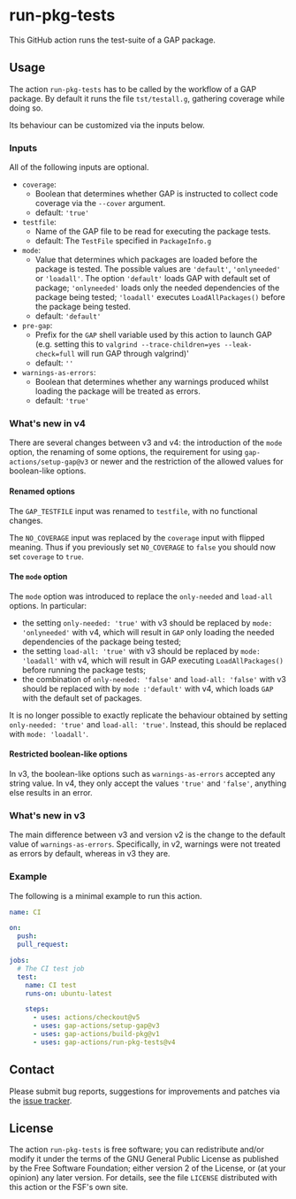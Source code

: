 # run-pkg-tests

This GitHub action runs the test-suite of a GAP package.

## Usage

The action `run-pkg-tests` has to be called by the workflow of a GAP
package.
By default it runs the file `tst/testall.g`, gathering coverage while doing so.

Its behaviour can be customized via the inputs below.

### Inputs

All of the following inputs are optional.

- `coverage`:
  - Boolean that determines whether GAP is instructed to collect code coverage via the `--cover` argument.
  - default: `'true'`
- `testfile`:
  - Name of the GAP file to be read for executing the package tests.
  - default: The `TestFile` specified in `PackageInfo.g`
- `mode`:
  - Value that determines which packages are loaded before the package is tested. The possible values
    are `'default'`, `'onlyneeded'` or `'loadall'`. The option `'default'` loads GAP with default
    set of package; `'onlyneeded'` loads only the needed dependencies of the package being tested;
    `'loadall'` executes `LoadAllPackages()` before the package being tested.
  - default: `'default'`
- `pre-gap`:
  - Prefix for the `GAP` shell variable used by this action to launch GAP (e.g.
    setting this to `valgrind --trace-children=yes --leak-check=full` will run
    GAP through valgrind)'
  - default: `''`
- `warnings-as-errors`:
  - Boolean that determines whether any warnings produced whilst loading the package will be treated as errors.
  - default: `'true'`

### What's new in v4

There are several changes between v3 and v4: the introduction of the `mode` option,
the renaming of some options, the requirement for using `gap-actions/setup-gap@v3` or newer
and the restriction of the allowed values for boolean-like options.

#### Renamed options

The `GAP_TESTFILE` input was renamed to `testfile`, with no functional changes.

The `NO_COVERAGE` input was replaced by the `coverage` input with flipped
meaning. Thus if you previously set `NO_COVERAGE` to `false` you should now
set `coverage` to `true`.

#### The `mode` option

The `mode` option was introduced to replace the `only-needed` and `load-all`
options. In particular:

- the setting `only-needed: 'true'` with v3 should be replaced by
  `mode: 'onlyneeded'` with v4, which will result in `GAP` only loading the
  needed dependencies of the package being tested;
- the setting `load-all: 'true'` with v3 should be replaced by `mode: 'loadall'`
  with v4, which will result in GAP executing `LoadAllPackages()` before running
  the package tests;
- the combination of `only-needed: 'false'` and `load-all: 'false'` with v3
  should be replaced with by `mode :'default'` with v4, which loads `GAP` with
  the default set of packages.

It is no longer possible to exactly replicate the behaviour obtained by setting
`only-needed: 'true'` and `load-all: 'true'`. Instead, this should be replaced
with `mode: 'loadall'`.

#### Restricted boolean-like options

In v3, the boolean-like options such as `warnings-as-errors` accepted
any string value. In v4, they only accept the values `'true'` and
`'false'`, anything else results in an error.

### What's new in v3

The main difference between v3 and version v2 is the change to the default
value of `warnings-as-errors`. Specifically, in v2, warnings were not treated as
errors by default, whereas in v3 they are.

### Example

The following is a minimal example to run this action.

```yaml
name: CI

on:
  push:
  pull_request:

jobs:
  # The CI test job
  test:
    name: CI test
    runs-on: ubuntu-latest

    steps:
      - uses: actions/checkout@v5
      - uses: gap-actions/setup-gap@v3
      - uses: gap-actions/build-pkg@v1
      - uses: gap-actions/run-pkg-tests@v4
```

## Contact

Please submit bug reports, suggestions for improvements and patches via
the [issue tracker](https://github.com/gap-actions/run-pkg-tests/issues).

## License

The action `run-pkg-tests` is free software; you can redistribute
and/or modify it under the terms of the GNU General Public License as published
by the Free Software Foundation; either version 2 of the License, or (at your
opinion) any later version. For details, see the file `LICENSE` distributed
with this action or the FSF's own site.
